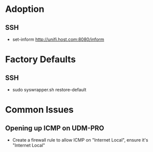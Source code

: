 # Adoption
## SSH
* set-inform http://unifi.host.com:8080/inform
# Factory Defaults
## SSH
* sudo syswrapper.sh restore-default

# Common Issues
## Opening up ICMP on UDM-PRO
* Create a firewall rule to allow ICMP on "Internet Local", ensure it's "Internet Local"